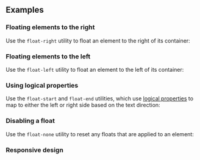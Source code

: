 ## Examples

### Floating elements to the right

Use the `float-right` utility to float an element to the right of its container:

### Floating elements to the left

Use the `float-left` utility to float an element to the left of its container:

### Using logical properties

Use the `float-start` and `float-end` utilities, which use [logical properties](https://developer.mozilla.org/en-US/docs/Web/CSS/CSS_Logical_Properties/Basic_concepts) to map to either the left or right side based on the text direction:

### Disabling a float

Use the `float-none` utility to reset any floats that are applied to an element:

### Responsive design
